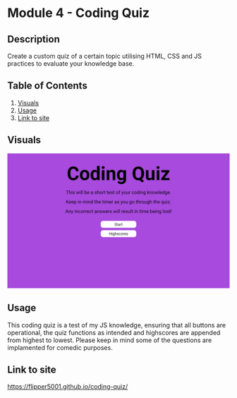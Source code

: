 # Module 4 - Coding Quiz
## Description
Create a custom quiz of a certain topic utilising HTML, CSS and JS practices to evaluate your knowledge base.

## Table of Contents
1. [Visuals](#visuals) 
2. [Usage](#usage)
3. [Link to site](#link-to-site)

## Visuals
![alt text](./assets/images/screenshot.PNG)

## Usage
This coding quiz is a test of my JS knowledge, ensuring that all buttons are operational, the quiz functions as intended and highscores are appended from highest to lowest.
Please keep in mind some of the questions are implamented for comedic purposes.

## Link to site
https://flipper5001.github.io/coding-quiz/

